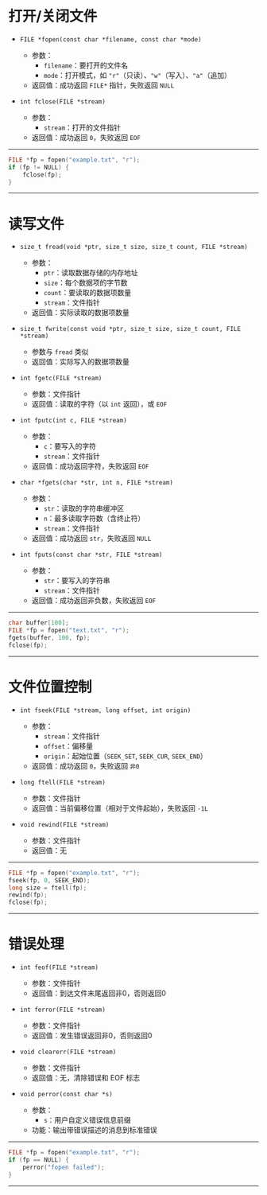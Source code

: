 # 打开/关闭文件
- `FILE *fopen(const char *filename, const char *mode)`
  - 参数：
    - `filename`：要打开的文件名
    - `mode`：打开模式，如 `"r"`（只读）、`"w"`（写入）、`"a"`（追加）
  - 返回值：成功返回 `FILE*` 指针，失败返回 `NULL`

- `int fclose(FILE *stream)`
  - 参数：
    - `stream`：打开的文件指针
  - 返回值：成功返回 `0`，失败返回 `EOF`

---
```c
FILE *fp = fopen("example.txt", "r");
if (fp != NULL) {
    fclose(fp);
}
```
---

# 读写文件
- `size_t fread(void *ptr, size_t size, size_t count, FILE *stream)`
  - 参数：
    - `ptr`：读取数据存储的内存地址
    - `size`：每个数据项的字节数
    - `count`：要读取的数据项数量
    - `stream`：文件指针
  - 返回值：实际读取的数据项数量

- `size_t fwrite(const void *ptr, size_t size, size_t count, FILE *stream)`
  - 参数与 `fread` 类似
  - 返回值：实际写入的数据项数量

- `int fgetc(FILE *stream)`
  - 参数：文件指针
  - 返回值：读取的字符（以 `int` 返回），或 `EOF`

- `int fputc(int c, FILE *stream)`
  - 参数：
    - `c`：要写入的字符
    - `stream`：文件指针
  - 返回值：成功返回字符，失败返回 `EOF`

- `char *fgets(char *str, int n, FILE *stream)`
  - 参数：
    - `str`：读取的字符串缓冲区
    - `n`：最多读取字符数（含终止符）
    - `stream`：文件指针
  - 返回值：成功返回 `str`，失败返回 `NULL`

- `int fputs(const char *str, FILE *stream)`
  - 参数：
    - `str`：要写入的字符串
    - `stream`：文件指针
  - 返回值：成功返回非负数，失败返回 `EOF`

---
```c
char buffer[100];
FILE *fp = fopen("text.txt", "r");
fgets(buffer, 100, fp);
fclose(fp);
```
---

# 文件位置控制
- `int fseek(FILE *stream, long offset, int origin)`
  - 参数：
    - `stream`：文件指针
    - `offset`：偏移量
    - `origin`：起始位置（`SEEK_SET`, `SEEK_CUR`, `SEEK_END`）
  - 返回值：成功返回 `0`，失败返回 `非0`

- `long ftell(FILE *stream)`
  - 参数：文件指针
  - 返回值：当前偏移位置（相对于文件起始），失败返回 `-1L`

- `void rewind(FILE *stream)`
  - 参数：文件指针
  - 返回值：无

---
```c
FILE *fp = fopen("example.txt", "r");
fseek(fp, 0, SEEK_END);
long size = ftell(fp);
rewind(fp);
fclose(fp);
```
---

# 错误处理
- `int feof(FILE *stream)`
  - 参数：文件指针
  - 返回值：到达文件末尾返回非0，否则返回0

- `int ferror(FILE *stream)`
  - 参数：文件指针
  - 返回值：发生错误返回非0，否则返回0

- `void clearerr(FILE *stream)`
  - 参数：文件指针
  - 返回值：无，清除错误和 EOF 标志

- `void perror(const char *s)`
  - 参数：
    - `s`：用户自定义错误信息前缀
  - 功能：输出带错误描述的消息到标准错误

---
```c
FILE *fp = fopen("example.txt", "r");
if (fp == NULL) {
    perror("fopen failed");
}
```
---
